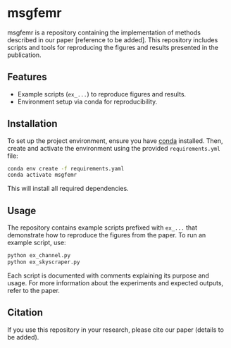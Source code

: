 # msgfemr
msgfemr is a repository containing the implementation of methods described in our paper [reference to be added]. 
This repository includes scripts and tools for reproducing the figures and results presented in the publication.

## Features

- Example scripts (`ex_...`) to reproduce figures and results.
- Environment setup via conda for reproducibility.

## Installation

To set up the project environment, ensure you have [conda](https://docs.conda.io/en/latest/) installed. 
Then, create and activate the environment using the provided `requirements.yml` file:

```bash
conda env create -f requirements.yaml
conda activate msgfemr
```

This will install all required dependencies.

## Usage

The repository contains example scripts prefixed with `ex_...` that demonstrate how to reproduce the figures from the paper. To run an example script, use:

```bash
python ex_channel.py
python ex_skyscraper.py
```

Each script is documented with comments explaining its purpose and usage. For more information about the experiments and expected outputs, refer to the paper.


## Citation

If you use this repository in your research, please cite our paper (details to be added).
